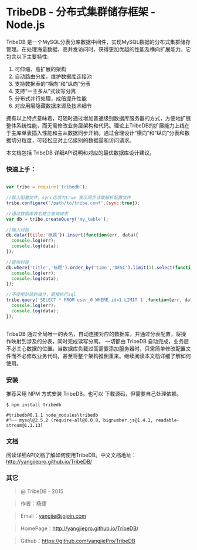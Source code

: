TribeDB - 分布式集群储存框架 - Node.js
=======

TribeDB 是一个MySQL分表分库数据中间件，实现MySQL数据的分布式集群储存管理。在处理海量数据、高并发访问时，获得更加优越的性能及横向扩展能力。它包含以下主要特性:

1. 可伸缩、高扩展的架构
2. 自动路由分库，维护数据库连接池
3. 支持数据表的“横向”和“纵向”分表
4. 支持“一主多从”式读写分离
5. 分布式并行处理，成倍提升性能
6. 对应用层隐藏数据来源及技术细节

拥有以上特点意味着，可随时通过增加普通级别数据库服务器的方式，方便地扩展整体系统性能，而无需修改业务层架构和代码。理论上TribeDB的扩展能力上线在于主库单表插入性能和主从数据同步开销。通过合理设计“横向”和“纵向”分表和数据切分粒度，可轻松应对上亿级别的数据量和访问请求。

本文档包括 TribeDB 详细API说明和对应的最优数据库设计建议。


### 快速上手：

```javascript

var tribe = require('tribedb');

//载入配置文件，sync选项为true 表示同步读取解析配置文件
tribe.configure('/path/to/tribe.conf',{sync:true});

//通过数据库表名建立查询请求
var db = tribe.createQuery('my_table');

//插入封装
db.data({title:'标题'}).insert(function(err, data){
  console.log(err);
  console.log(data);
});

//查询封装
db.where('title','标题').order_by('time','DESC').limit(1).select(function(err, data){
  console.log(err);
  console.log(data);
});

//不使用封装的操作，直接执行sql
tribe.query('SELECT * FROM user_0 WHERE id=1 LIMIT 1',function(err, data){
  console.log(err);
  console.log(data);
});
    
```

TribeDB 通过全局唯一的表名，自动连接对应的数据库，并通过分表配置，将操作映射到涉及的分表，同时完成读写分离。 一切都由 TribeDB 自动完成，业务层不必关心数据的位置。当数据库负载过高需要添加服务器时，只需简单修改配置文件而不必修改业务代码，甚至将整个架构推倒重来。继续阅读本文档详细了解如何使用。

### 安装

推荐采用 NPM 方式安装 TribeDB。也可以 下载源码，但需要自己处理依赖。

```shell
$ npm install tribedb

#tribedb@0.1.1 node_modules\tribedb
#└── mysql@2.5.2 (require-all@0.0.8, bignumber.js@1.4.1, readable-stream@1.1.13)
```

### 文档

阅读详细API文档了解如何使用TribeDB。中文文档地址：http://yangjiepro.github.io/TribeDB/

### 其它

> @ TribeDB - 2015 

> 作者：杨捷 

> Email：yangjie@jojoin.com 

> HomePage：http://yangjiepro.github.io/TribeDB/

> Github：https://github.com/yangjiePro/TribeDB


